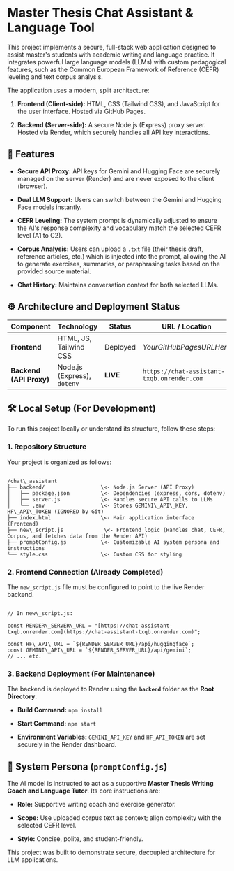 


# Master Thesis Chat Assistant & Language Tool

This project implements a secure, full-stack web application designed to assist master's students with academic writing and language practice. It integrates powerful large language models (LLMs) with custom pedagogical features, such as the Common European Framework of Reference (CEFR) leveling and text corpus analysis.

The application uses a modern, split architecture:

1. **Frontend (Client-side):** HTML, CSS (Tailwind CSS), and JavaScript for the user interface. Hosted via GitHub Pages.

2. **Backend (Server-side):** A secure Node.js (Express) proxy server. Hosted via Render, which securely handles all API key interactions.

## 🚀 Features

* **Secure API Proxy:** API keys for Gemini and Hugging Face are securely managed on the server (Render) and are never exposed to the client (browser).

* **Dual LLM Support:** Users can switch between the Gemini and Hugging Face models instantly.

* **CEFR Leveling:** The system prompt is dynamically adjusted to ensure the AI's response complexity and vocabulary match the selected CEFR level (A1 to C2).

* **Corpus Analysis:** Users can upload a `.txt` file (their thesis draft, reference articles, etc.) which is injected into the prompt, allowing the AI to generate exercises, summaries, or paraphrasing tasks based on the provided source material.

* **Chat History:** Maintains conversation context for both selected LLMs.

## ⚙️ Architecture and Deployment Status

| Component | Technology | Status | URL / Location | 
 | ----- | ----- | ----- | ----- | 
| **Frontend** | HTML, JS, Tailwind CSS | Deployed | $$ Your GitHub Pages URL Here $$ | 
| **Backend (API Proxy)** | Node.js (Express), `dotenv` | **LIVE** | `https://chat-assistant-txqb.onrender.com` | 

## 🛠️ Local Setup (For Development)

To run this project locally or understand its structure, follow these steps:

### 1. Repository Structure

Your project is organized as follows:

```

/chat\_assistant
├── backend/                  \<- Node.js Server (API Proxy)
│   ├── package.json          \<- Dependencies (express, cors, dotenv)
│   ├── server.js             \<- Handles secure API calls to LLMs
│   └── .env                  \<- Stores GEMINI\_API\_KEY, HF\_API\_TOKEN (IGNORED by Git)
├── index.html                \<- Main application interface (Frontend)
├── new\_script.js             \<- Frontend logic (Handles chat, CEFR, Corpus, and fetches data from the Render API)
├── promptConfig.js           \<- Customizable AI system persona and instructions
└── style.css                 \<- Custom CSS for styling

```

### 2. Frontend Connection (Already Completed)

The `new_script.js` file must be configured to point to the live Render backend.

```

// In new\_script.js:

const RENDER\_SERVER\_URL = "[https://chat-assistant-txqb.onrender.com](https://chat-assistant-txqb.onrender.com)";

const HF\_API\_URL = `${RENDER_SERVER_URL}/api/huggingface`;
const GEMINI\_API\_URL = `${RENDER_SERVER_URL}/api/gemini`;
// ... etc.

```

### 3. Backend Deployment (For Maintenance)

The backend is deployed to Render using the **`backend`** folder as the **Root Directory**.

* **Build Command:** `npm install`

* **Start Command:** `npm start`

* **Environment Variables:** `GEMINI_API_KEY` and `HF_API_TOKEN` are set securely in the Render dashboard.

## 📜 System Persona (`promptConfig.js`)

The AI model is instructed to act as a supportive **Master Thesis Writing Coach and Language Tutor**. Its core instructions are:

* **Role:** Supportive writing coach and exercise generator.

* **Scope:** Use uploaded corpus text as context; align complexity with the selected CEFR level.

* **Style:** Concise, polite, and student-friendly.

This project was built to demonstrate secure, decoupled architecture for LLM applications.
